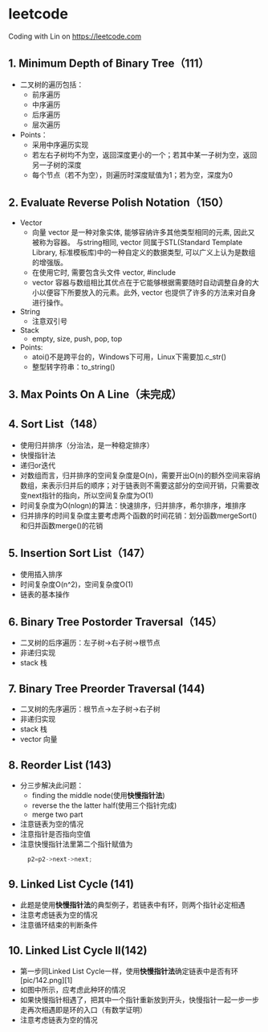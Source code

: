 # leetcode
Coding with Lin on https://leetcode.com

## 1. Minimum Depth of Binary Tree（111）
- 二叉树的遍历包括：
  - 前序遍历
  - 中序遍历
  - 后序遍历
  - 层次遍历
- Points：
  - 采用中序遍历实现
  - 若左右子树均不为空，返回深度更小的一个；若其中某一子树为空，返回另一子树的深度
  - 每个节点（若不为空），则遍历时深度赋值为1；若为空，深度为0
## 2. Evaluate Reverse Polish Notation（150）
- Vector
  - 向量 vector 是一种对象实体, 能够容纳许多其他类型相同的元素, 因此又被称为容器。 与string相同, vector 同属于STL(Standard Template Library, 标准模板库)中的一种自定义的数据类型, 可以广义上认为是数组的增强版。
  - 在使用它时, 需要包含头文件 vector, #include<vector>
  - vector 容器与数组相比其优点在于它能够根据需要随时自动调整自身的大小以便容下所要放入的元素。此外, vector 也提供了许多的方法来对自身进行操作。
- String
  - 注意双引号
- Stack
  - empty, size, push, pop, top
- Points:
  - atoi()不是跨平台的，Windows下可用，Linux下需要加.c_str()
  - 整型转字符串：to_string()
## 3. Max Points On A Line（未完成）
## 4. Sort List（148）
- 使用归并排序（分治法，是一种稳定排序）
- 快慢指针法
- 递归or迭代
- 对数组而言，归并排序的空间复杂度是O(n)，需要开出O(n)的额外空间来容纳数组，来表示归并后的顺序；对于链表则不需要这部分的空间开销，只需要改变next指针的指向，所以空间复杂度为O(1)
- 时间复杂度为O(nlogn)的算法：快速排序，归并排序，希尔排序，堆排序
- 归并排序的时间复杂度主要考虑两个函数的时间花销：划分函数mergeSort()和归并函数merge()的花销
## 5. Insertion Sort List（147）
* 使用插入排序
* 时间复杂度O(n^2)，空间复杂度O(1)
* 链表的基本操作
## 6. Binary Tree Postorder Traversal（145）
* 二叉树的后序遍历：左子树→右子树→根节点
* 非递归实现
* stack 栈
## 7. Binary Tree Preorder Traversal (144)
* 二叉树的先序遍历：根节点→左子树→右子树
* 非递归实现
* stack 栈
* vector 向量
## 8. Reorder List (143)
* 分三步解决此问题：
    * finding the middle node(使用**快慢指针法**)
    * reverse the the latter half(使用三个指针完成)
    * merge two part
* 注意链表为空的情况
* 注意指针是否指向空值
* 注意快慢指针法里第二个指针赋值为
  ```c++
    p2=p2->next->next;
  ```
## 9. Linked List Cycle (141)
* 此题是使用**快慢指针法**的典型例子，若链表中有环，则两个指针必定相遇
* 注意考虑链表为空的情况
* 注意循环结束的判断条件
## 10. Linked List Cycle II(142)
* 第一步同Linked List Cycle一样，使用**快慢指针法**确定链表中是否有环
[pic/142.png][1]
* 如图中所示，应考虑此种环的情况
* 如果快慢指针相遇了，把其中一个指针重新放到开头，快慢指针一起一步一步走再次相遇即是环的入口（有数学证明）
* 注意考虑链表为空的情况
